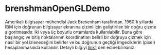 # brenshmanOpenGLDemo
Amerikalı bilgisayar mühendisi Jack Bresenham tarafindan, 1960\`lı yıllarda IBM için doğrunun bilgisayar ekranına çizimi için geliştirilen bir doğru çizme algoritmasıdır. İki veya üç boyutlu ortamlarda kullanılabilir. Buna göre başlangıç ve bitiş noktalarının koordinatları belirli bir doğruyu çizmek için nasıl bir yol izleneceğini belirler ve bu doğrunun geçtiği imgeciklerin (pixel) hesaplanmasında kullanılır. Detaylı bilgiyi [link1](http://bilgisayarkavramlari.sadievrenseker.com/2008/08/28/bresenham-dogru-cizim-algoritmasi-bresenhams-algorithm/) den edinebilirsiniz.

